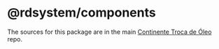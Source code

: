 # @rdsystem/components

The sources for this package are in the main [Continente Troca de Óleo](https://github.com/diegoavieira/continentetrocadeoleo#readme) repo.
